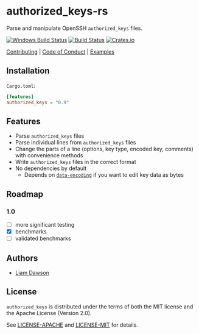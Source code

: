 # authorized_keys-rs

Parse and manipulate OpenSSH `authorized_keys` files.

[![Windows Build Status](https://ci.appveyor.com/api/projects/status/gm7dto6llk0mgrsr?svg=true)](https://ci.appveyor.com/project/liamdawson/authorized-keys)
[![Build Status](https://travis-ci.com/hubauth/authorized_keys.svg?branch=master)](https://travis-ci.com/hubauth/authorized_keys)
[![Crates.io](https://img.shields.io/crates/v/authorized_keys.svg)](https://crates.io/crates/authorized_keys)

  [Contributing](./CONTRIBUTING.md)
| [Code of Conduct](./CODE_OF_CONDUCT.md)
| [Examples](./examples/)

## Installation

`Cargo.toml`:

```toml
[features]
authorized_keys = "0.9"
```

## Features

* Parse `authorized_keys` files
* Parse individual lines from `authorized_keys` files
* Change the parts of a line (options, key type, encoded key, comments)
  with convenience methods
* Write `authorized_keys` files in the correct format
* No dependencies by default
  * Depends on [`data-encoding`] if you want to edit key data as bytes

## Roadmap

### 1.0

* [ ] more significant testing
* [x] benchmarks
* [ ] validated benchmarks

## Authors

* [Liam Dawson](https://github.com/liamdawson)

## License

`authorized_keys` is distributed under the terms of both the MIT license and the
Apache License (Version 2.0).

See [LICENSE-APACHE](LICENSE-APACHE) and [LICENSE-MIT](LICENSE-MIT) for details.

[`data-encoding`]: https://github.com/ia0/data-encoding
